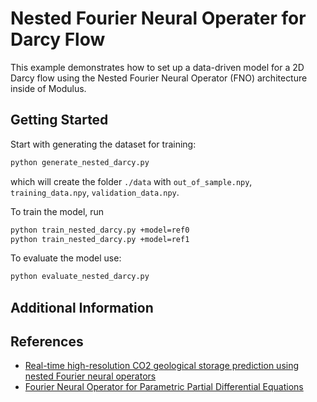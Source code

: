 # Nested Fourier Neural Operater for Darcy Flow

This example demonstrates how to set up a data-driven model for a 2D Darcy flow using
the Nested Fourier Neural Operator (FNO) architecture inside of Modulus.

## Getting Started

Start with generating the dataset for training:

```bash
python generate_nested_darcy.py
```

which will create the folder `./data` with `out_of_sample.npy`, `training_data.npy`, `validation_data.npy`.

To train the model, run

```bash
python train_nested_darcy.py +model=ref0
python train_nested_darcy.py +model=ref1
```

To evaluate the model use:

```bash
python evaluate_nested_darcy.py
```

## Additional Information

## References

- [Real-time high-resolution CO2 geological storage prediction using nested Fourier neural operators](https://arxiv.org/abs/2210.17051)
- [Fourier Neural Operator for Parametric Partial Differential Equations](https://arxiv.org/abs/2010.08895)

